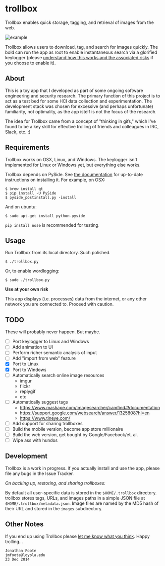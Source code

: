 # trollbox

Trollbox enables quick storage, tagging, and retrieval of images from the web. 

![example](https://raw.githubusercontent.com/jfoote/trollbox/master/trollbox/test/data/1/images/example.gif?token=AB-eizPbdrW2ZcP5atUXRQvQMvVYHwl9ks5UoxMYwA%3D%3D)

Trollbox allows users to download, tag, and search for images quickly. The bold can run the app as root to enable instantaneous search via a glorified keylogger (please [understand how this works and the associated risks](https://github.com/jfoote/trollbox/blob/master/trollbox/wordlogger/__init__.py) if you choose to enable it). 

## About

This is a toy app that I developed as part of some ongoing software engineering and security research. The primary function of this project is to act as a test bed for some HCI data collection and experimentation. The development stack was chosen for excessive (and perhaps unfortunate) familiarity, not optimality, as the app istelf is not the focus of the research. 

The idea for Trollbox came from a concept of "thinking in gifs," which I've found to be a key skill for effective trolling of friends and colleagues in IRC, Slack, etc. :) 

## Requirements 

Trollbox works on OSX, Linux, and Windows. The keylogger isn't implemented for Linux or Windows yet, but everything else works.

Trollbox depends on PySide. See [the documentation](https://pypi.python.org/pypi/PySide) for up-to-date instructions on installing it. For example, on OSX:

```
$ brew install qt
$ pip install -U PySide
$ pyside_postinstall.py -install
```

And on ubuntu:

```
$ sudo apt-get install python-pyside
```

`pip install nose` is recommended for testing.

## Usage

Run Trollbox from its local directory. Such polished.

```
$ ./trollbox.py
```

Or, to enable wordlogging:

```
$ sudo ./trollbox.py
```

**Use at your own risk**

This app displays (i.e. processes) data from the internet, or any other network you are connected to. Proceed with caution. 

## TODO

These will probably never happen. But maybe.

- [ ] Port keylogger to Linux and Windows
- [ ] Add animation to UI
- [ ] Perform richer semantic analysis of input
- [ ] Add "import from web" feature
- [x] Port to Linux
- [x] Port to Windows
- [ ] Automatically search online image resources
    - imgur
    - flickr
    - replygif
    - etc
- [ ] Automatically suggest tags
    - https://www.mashape.com/imagesearcher/camfind#!documentation
    - https://support.google.com/websearch/answer/1325808?hl=en
    - https://www.tineye.com/
- [ ] Add support for sharing trollboxes
- [ ] Build the mobile version, become app store millionaire
- [ ] Build the web version, get bought by Google/Facebook/et. al.
- [ ] Wipe ass with hundos

## Development

Trollbox is a work in progress. If you actually install and use the app, please file any bugs in the Issue Tracker.

*On backing up, restoring, and sharing trollboxes:*

By default all user-specific data is stored in the `$HOME/.trollbox` directory. trollbox stores tags, URLs, and images paths in a simple JSON file at `$HOME/.trollbox/metadata.json`. Image files are named by the MD5 hash of their URL and stored in the `images` subdirectory. 

## Other Notes

If you end up using Trollbox please [let me know what you think](mailto:jmfoote@loyola.edu). Happy trolling...

```
Jonathan Foote
jmfoote@loyola.edu
23 Dec 2014
```
